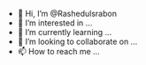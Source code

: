 - 👋 Hi, I’m @Rashedulsrabon
- 👀 I’m interested in ...
- 🌱 I’m currently learning ...
- 💞️ I’m looking to collaborate on ...
- 📫 How to reach me ...

<!---
Rashedulsrabon/Rashedulsrabon is a ✨ special ✨ repository because its `README.md` (this file) appears on your GitHub profile.
You can click the Preview link to take a look at your changes.
--->
